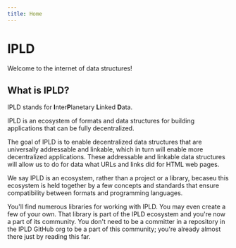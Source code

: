 ```yaml
---
title: Home
---
```


IPLD
====

Welcome to the internet of data structures!


What is IPLD?
-------------

IPLD stands for **I**nter**P**lanetary **L**inked **D**ata.

IPLD is an ecosystem of formats and data structures for building applications
that can be fully decentralized.

The goal of IPLD is to enable decentralized data structures that are universally addressable and linkable,
which in turn will enable more decentralized applications.
These addressable and linkable data structures will allow us to do for data what URLs and links did for HTML web pages.

We say IPLD is an ecosystem, rather than a project or a library,
becaseu this ecosystem is held together by a few concepts and
standards that ensure compatibility between formats and programming languages.

You'll find numerous libraries for working with IPLD.
You may even create a few of your own.
That library is part of the IPLD ecosystem and you're now a part of its community.
You don't need to be a committer in a repository in the IPLD GitHub org to be a part of this community;
you're already almost there just by reading this far.
